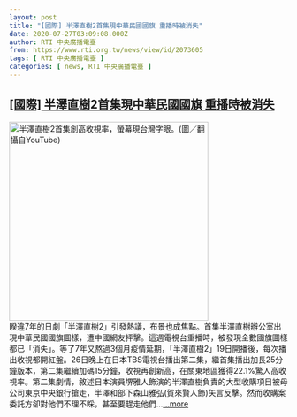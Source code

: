```yaml
---
layout: post
title: "[國際] 半澤直樹2首集現中華民國國旗 重播時被消失"
date: 2020-07-27T03:09:08.000Z
author: RTI 中央廣播電臺
from: https://www.rti.org.tw/news/view/id/2073605
tags: [ RTI 中央廣播電臺 ]
categories: [ news, RTI 中央廣播電臺 ]
---
```

<!--1595819348000-->
[[國際] 半澤直樹2首集現中華民國國旗 重播時被消失](https://www.rti.org.tw/news/view/id/2073605)
------

<div>
<img src="https://static.rti.org.tw/assets/thumbnails/2020/07/21/478186cbc50cd8498954480c2036ec87.jpg" width="360" alt="半澤直樹2首集創高收視率，螢幕現台灣字眼。(圖／翻攝自YouTube)" title="半澤直樹2首集創高收視率，螢幕現台灣字眼。(圖／翻攝自YouTube)"><br>睽違7年的日劇「半澤直樹2」引發熱議，布景也成焦點。首集半澤直樹辦公室出現中華民國國旗圖樣，遭中國網友抨擊。這週電視台重播時，被發現全數國旗圖樣都已「消失」。等了7年又熬過3個月疫情延期，「半澤直樹2」19日開播後，每次播出收視都開紅盤。26日晚上在日本TBS電視台播出第二集，繼首集播出加長25分鐘版本，第二集繼續加碼15分鐘，收視再創新高，在關東地區獲得22.1%驚人高收視率。第二集劇情，敘述日本演員堺雅人飾演的半澤直樹負責的大型收購項目被母公司東京中央銀行搶走，半澤和部下森山雅弘(賀來賢人飾)矢言反擊。然而收購案委託方卻對他們不理不睬，甚至要趕走他們...<a target="_blank" href="https://www.rti.org.tw/news/view/id/2073605">...more</a>
</div>

